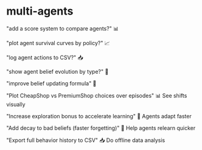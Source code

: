 # multi-agents

"add a score system to compare agents?" 📊

"plot agent survival curves by policy?" 📈

"log agent actions to CSV?" 📥

"show agent belief evolution by type?" 🧠

"improve belief updating formula" 🧠

"Plot CheapShop vs PremiumShop choices over episodes" 📊	See shifts visually

"Increase exploration bonus to accelerate learning" 🚀	Agents adapt faster

"Add decay to bad beliefs (faster forgetting)" 🧠	Help agents relearn quicker

"Export full behavior history to CSV" 📥	Do offline data analysis
